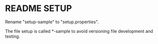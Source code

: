 README SETUP
===========

Rename "setup-sample" to "setup.properties".

The file setup is called *-sample to avoid versioning file development and testing.